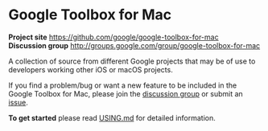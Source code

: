 # Google Toolbox for Mac

**Project site** <https://github.com/google/google-toolbox-for-mac><br>
**Discussion group** <http://groups.google.com/group/google-toolbox-for-mac>

A collection of source from different Google projects that may be of use to
developers working other iOS or macOS projects.

If you find a problem/bug or want a new feature to be included in the Google
Toolbox for Mac, please join the
[discussion group](http://groups.google.com/group/google-toolbox-for-mac)
or submit an
[issue](https://github.com/google/google-toolbox-for-mac/issues).

**To get started** please read [USING.md](USING.md) for detailed information.
